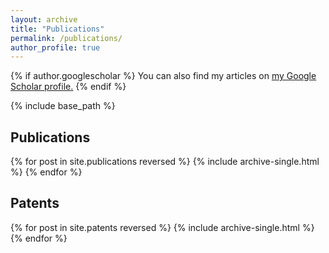 ```yaml
---
layout: archive
title: "Publications"
permalink: /publications/
author_profile: true
---
```



{% if author.googlescholar %}
  You can also find my articles on <u><a href="{{author.googlescholar}}">my Google Scholar profile</a>.</u>
{% endif %}

{% include base_path %}

## Publications

{% for post in site.publications reversed %}
  {% include archive-single.html %}
{% endfor %}


## Patents

{% for post in site.patents reversed %}
  {% include archive-single.html %}
{% endfor %}
